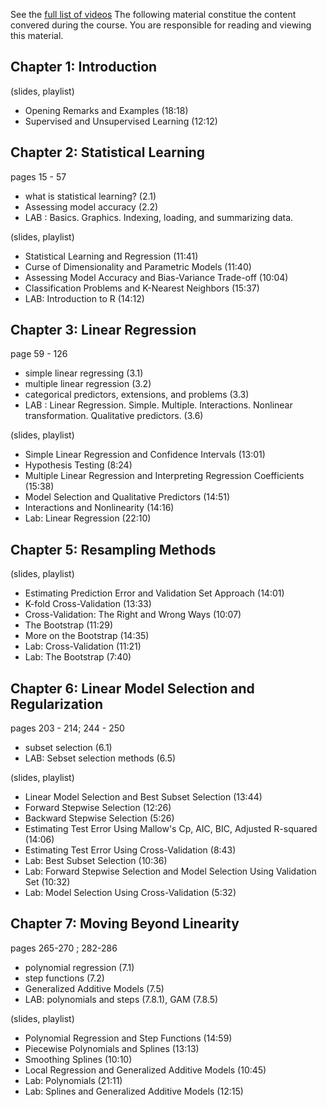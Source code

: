See the [full list of videos](http://www.dataschool.io/15-hours-of-expert-machine-learning-videos/)
The following material constitue the content convered during the course. You are responsible for reading and viewing this material. 

## Chapter 1: Introduction 
(slides, playlist)

- Opening Remarks and Examples (18:18)
- Supervised and Unsupervised Learning (12:12)




## Chapter 2: Statistical Learning 
pages 15 - 57
- what is statistical learning? (2.1)  
- Assessing model accuracy (2.2)  
- LAB : Basics. Graphics. Indexing, loading, and summarizing data.   


(slides, playlist)

- Statistical Learning and Regression (11:41)
- Curse of Dimensionality and Parametric Models (11:40)
- Assessing Model Accuracy and Bias-Variance Trade-off (10:04)
- Classification Problems and K-Nearest Neighbors (15:37)
- LAB: Introduction to R (14:12)


## Chapter 3: Linear Regression 
page 59 - 126  
- simple linear regressing (3.1)
- multiple linear regression (3.2)  
- categorical predictors, extensions, and problems (3.3)  
- LAB : Linear Regression. Simple. Multiple. Interactions. Nonlinear transformation. Qualitative predictors. (3.6)  


(slides, playlist)

- Simple Linear Regression and Confidence Intervals (13:01)
- Hypothesis Testing (8:24)
- Multiple Linear Regression and Interpreting Regression Coefficients (15:38)
- Model Selection and Qualitative Predictors (14:51)
- Interactions and Nonlinearity (14:16)
- Lab: Linear Regression (22:10)


## Chapter 5: Resampling Methods 
(slides, playlist)

- Estimating Prediction Error and Validation Set Approach (14:01)
- K-fold Cross-Validation (13:33)
- Cross-Validation: The Right and Wrong Ways (10:07)
- The Bootstrap (11:29)
- More on the Bootstrap (14:35)
- Lab: Cross-Validation (11:21)
- Lab: The Bootstrap (7:40)


## Chapter 6: Linear Model Selection and Regularization
pages 203 - 214; 244 - 250
- subset selection (6.1)  
- LAB: Sebset selection methods (6.5)

(slides, playlist)

- Linear Model Selection and Best Subset Selection (13:44)
- Forward Stepwise Selection (12:26)
- Backward Stepwise Selection (5:26)
- Estimating Test Error Using Mallow's Cp, AIC, BIC, Adjusted R-squared (14:06)
- Estimating Test Error Using Cross-Validation (8:43)
- Lab: Best Subset Selection (10:36)
- Lab: Forward Stepwise Selection and Model Selection Using Validation Set (10:32)
- Lab: Model Selection Using Cross-Validation (5:32)


## Chapter 7: Moving Beyond Linearity 
pages 265-270 ; 282-286 
- polynomial regression (7.1)  
- step functions (7.2)  
- Generalized Additive Models (7.5)
- LAB: polynomials and steps (7.8.1), GAM (7.8.5)

(slides, playlist)

- Polynomial Regression and Step Functions (14:59)
- Piecewise Polynomials and Splines (13:13)
- Smoothing Splines (10:10)
- Local Regression and Generalized Additive Models (10:45)
- Lab: Polynomials (21:11)
- Lab: Splines and Generalized Additive Models (12:15)
